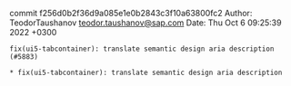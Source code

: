 commit f256d0b2f36d9a085e1e0b2843c3f10a63800fc2
Author: TeodorTaushanov <teodor.taushanov@sap.com>
Date:   Thu Oct 6 09:25:39 2022 +0300

    fix(ui5-tabcontainer): translate semantic design aria description (#5883)
    
    * fix(ui5-tabcontainer): translate semantic design aria description
